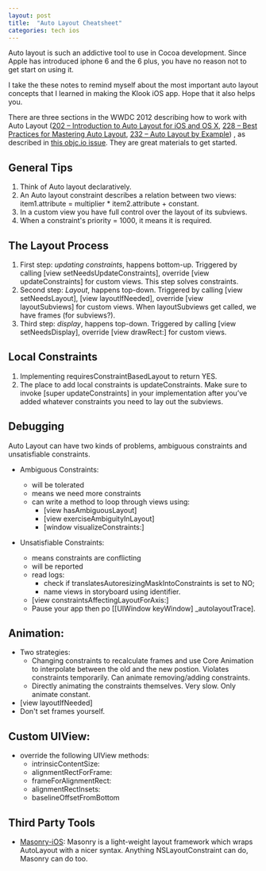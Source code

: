 ```yaml
---
layout: post
title:  "Auto Layout Cheatsheet"
categories: tech ios
---
```


Auto layout is such an addictive tool to use in Cocoa development. Since Apple has introduced iphone 6 and the 6 plus, you have no reason not to get start on using it.

I take the these notes to remind myself about the most important auto layout concepts that I learned in making the Klook iOS app. Hope that it also helps you.

There are three sections in the WWDC 2012 describing how to work with Auto Layout ([202 – Introduction to Auto Layout for iOS and OS X][1], [228 – Best Practices for Mastering Auto Layout][2], [232 – Auto Layout by Example][3]) , as described in [this objc.io issue][4]. They are great materials to get started.

## General Tips
1. Think of Auto layout declaratively.
2. An Auto layout constraint describes a relation between two views: item1.attribute = multiplier * item2.attribute + constant.
3. In a custom view you have full control over the layout of its subviews.
4. When a constraint's priority = 1000, it means it is required.

## The Layout Process
1. First step: *updating constraints*, happens bottom-up. Triggered by calling [view setNeedsUpdateConstraints], override [view updateConstraints] for custom views. This step solves constraints.
2. Second step: *Layout*, happens top-down. Triggered by calling [view setNeedsLayout], [view layoutIfNeeded], override [view layoutSubviews] for custom views. When layoutSubviews get called, we have frames (for subviews?).
3. Third step: *display*, happens top-down. Triggered by calling [view setNeedsDisplay], override [view drawRect:] for custom views.

## Local Constraints
1. Implementing requiresConstraintBasedLayout to return YES.
2. The place to add local constraints is updateConstraints. Make sure to invoke [super updateConstraints] in your implementation after you’ve added whatever constraints you need to lay out the subviews.

## Debugging
Auto Layout can have two kinds of problems, ambiguous constraints and unsatisfiable constraints.

* Ambiguous Constraints:
    * will be tolerated
    * means we need more constraints
    * can write a method to loop through views using:
        * [view hasAmbiguousLayout]
        * [view exerciseAmbiguityInLayout]
        * [window visualizeConstraints:]

* Unsatisfiable Constraints:
    * means constraints are conflicting
    * will be reported
    * read logs: 
        * check if translatesAutoresizingMaskIntoConstraints is set to NO; 
        * name views in storyboard using identifier. 
    * [view constraintsAffectingLayoutForAxis:]
    * Pause your app then po [[UIWindow keyWindow] \_autolayoutTrace].

## Animation:
* Two strategies:
    * Changing constraints to recalculate frames and use Core Animation to interpolate between the old and the new postion. Violates constraints temporarily. Can animate removing/adding constraints.
    * Directly animating the constraints themselves. Very slow. Only animate constant.
* [view layoutIfNeeded]
* Don't set frames yourself.

## Custom UIView:
* override the following UIView methods:
    * intrinsicContentSize:
    * alignmentRectForFrame: 
    * frameForAlignmentRect: 
    * alignmentRectInsets:
    * baselineOffsetFromBottom

## Third Party Tools
* [Masonry-iOS](https://github.com/Masonry/Masonry): Masonry is a light-weight
  layout framework which wraps AutoLayout with a nicer syntax. Anything
  NSLayoutConstraint can do, Masonry can do too.

[1]: https://developer.apple.com/videos/wwdc/2012/?id=202
[2]: https://developer.apple.com/videos/wwdc/2012/?id=228
[3]: https://developer.apple.com/videos/wwdc/2012/?id=232
[4]: http://www.objc.io/issue-3/advanced-auto-layout-toolbox.html

